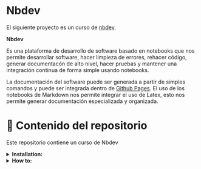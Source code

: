 # Nbdev  

El siguiente proyecto es un curso de [nbdev](https://nbdev.fast.ai/). 

**Nbdev**

Es una plataforma de desarrollo de software basado en notebooks que nos permite desarrollar software, hacer limpieza de errores, rehacer código,  generar documentacón de alto nivel, hacer pruebas y mantener una integración continua de forma simple usando notebooks. 


La documentación del software puede ser generada a partir de simples comandos y puede ser integrada dentro de [Github Pages](https://pages.github.com/). El uso de los notebooks de Markdown nos permite integrar el uso de Latex, esto nos permite generar documentación especializada y organizada.



# 🔦 Contenido del repositorio 

Este repositorio contiene un curso de Nbdev

<details><summary><strong>Installation:</strong></summary>

1. Installation de cosas básicas anaconda. 

2. Installation JupyterLab.

3. Installation nbdev.

4. Install Quarto.

5. Install JupyterLab extension.

</details>

<details><summary><strong> How to:</strong></summary>

6. Crear un repositorio.

7. Activar Github Pages.

8. Crear la documentación.

9. Instalar la biblioteca.

</details>



